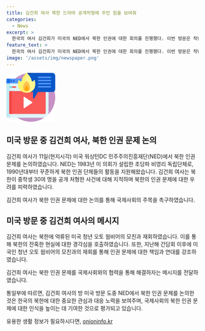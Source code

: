 ```yaml
---
title: 김건희 여사 북한 드라마 공개처형에 주민 힘을 보여줘
categories:
  - News
excerpt: >
  한국의 여사 김건희가 미국의 NED에서 북한 인권에 대한 회의를 진행했다. 이번 방문은 작년에 이어 두 번째 만남으로, 북한의 잔혹한 현실을 다시 한번 지적했다. 김 여사는 북한 탈북민의 증언을 듣고 북한 인권 문제에 대한 우리 정부의 강력한 의지를 강조하며 국제사회와의 협력을 촉구했다. 또한, 미국인 청년 오토 웜비어의 모친과 재회하여 강한 메시지를 전달했다.
feature_text: >
  한국의 여사 김건희가 미국의 NED에서 북한 인권에 대한 회의를 진행했다. 이번 방문은 작년에 이어 두 번째 만남으로, 북한의 잔혹한 현실을 다시 한번 지적했다. 김 여사는 북한 탈북민의 증언을 듣고 북한 인권 문제에 대한 우리 정부의 강력한 의지를 강조하며 국제사회와의 협력을 촉구했다. 또한, 미국인 청년 오토 웜비어의 모친과 재회하여 강한 메시지를 전달했다.
image: '/assets/img/newspaper.png'
---
```


<p><img src="/assets/img/news.png" alt="rentncar 속보" /></p>

<h2 data-ke-size="size26">미국 방문 중 김건희 여사, 북한 인권 문제 논의</h2>

<p>김건희 여사가 11일(현지시각) 미국 워싱턴DC 민주주의진흥재단(NED)에서 북한 인권 문제를 논의하였습니다. NED는 1983년 미 의회가 설립한 초당파 비영리 독립단체로, 1990년대부터 꾸준하게 북한 인권 단체들의 활동을 지원해왔습니다. 김건희 여사는 북한이 중학생 30여 명을 공개 처형한 사건에 대해 지적하며 북한의 인권 문제에 대한 우려를 피력하였습니다.</p>

<p data-ke-size="size16">김건희 여사가 북한 인권 문제에 대한 논의를 통해 국제사회의 주목을 촉구하였습니다.</p>

<h2 data-ke-size="size26">미국 방문 중 김건희 여사의 메시지</h2>

<p>김건희 여사는 북한에 억류된 미국 청년 오토 웜비어의 모친과 재회하였습니다. 이를 통해 북한의 잔혹한 현실에 대한 경각심을 호출하였습니다. 또한, 지난해 간담회 이후에 미국인 청년 오토 웜비어의 모친과의 재회를 통해 인권 문제에 대한 책임과 연대를 강조하였습니다.</p>

<p data-ke-size="size16">김건희 여사는 북한 인권 문제를 국제사회와의 협력을 통해 해결하자는 메시지를 전달하였습니다.</p>

<p>통일부에 따르면, 김건희 여사의 방 미국 방문 도중 NED에서 북한 인권 문제를 논의한 것은 한국의 북한에 대한 중요한 관심과 대응 노력을 보여주며, 국제사회의 북한 인권 문제에 대한 인식을 높이는 데 기여한 것으로 평가되고 있습니다.</p>
유용한 생활 정보가 필요하시다면, <a href="https://onioninfo.kr" rel="dofollow">onioninfo.kr</a>


